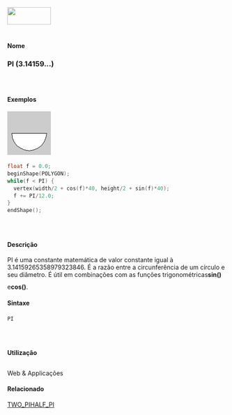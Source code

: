 <img height="40" src="../images/1pix.gif" width="100"/>
<img height="1" src="../images/1pix.gif" width="20"/>
<img height="1" src="../images/1pix.gif" width="555"/>

#### Nome
### PI (3.14159...)
<img height="25" src="../images/1pix.gif" width="1"/>

#### Exemplos
<img border="0" height="100" src="media/PI.gif" width="100"/>

```pde
float f = 0.0; 
beginShape(POLYGON); 
while(f < PI) { 
  vertex(width/2 + cos(f)*40, height/2 + sin(f)*40); 
  f += PI/12.0; 
} 
endShape(); 

```
<img height="25" src="../images/1pix.gif" width="1"/>

#### Descrição
PI é uma constante matemática de valor constante igual à
3.14159265358979323846. É a razão entre a circunferência de
um círculo e seu diâmetro. É útil em combinações com as funções
trigonométricas**sin()** e**cos()**.
<img height="25" src="../images/1pix.gif" width="1"/>

#### Sintaxe
```pde
PI

```
<img height="25" src="../images/1pix.gif" width="1"/>

#### Utilização

	
Web & Applicações
<img height="25" src="../images/1pix.gif" width="1"/>

#### Relacionado
[TWO_PI](TWO_PI)[HALF_PI](HALF_PI)
